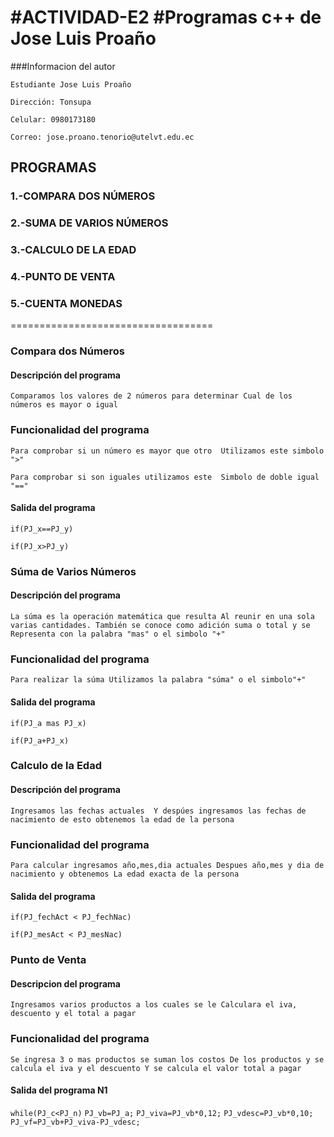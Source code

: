 #ACTIVIDAD-E2
#Programas c++ de Jose Luis Proaño
======================================
###Informacion del autor

`Estudiante Jose Luis Proaño`

`Dirección: Tonsupa`

`Celular: 0980173180`

`Correo: jose.proano.tenorio@utelvt.edu.ec`

##   PROGRAMAS
###  1.-COMPARA DOS NÚMEROS
###  2.-SUMA DE VARIOS NÚMEROS
###  3.-CALCULO DE LA EDAD 
###  4.-PUNTO DE VENTA 
###  5.-CUENTA MONEDAS
===================================
### Compara dos Números
#### Descripción del programa 
`Comparamos los valores de 2 números para determinar
Cual de los números es mayor o igual`

### Funcionalidad del programa 
`Para comprobar si un número es mayor que otro 
Utilizamos este simbolo ">"`

`Para comprobar si son iguales utilizamos este 
Simbolo de doble igual "=="`

#### Salida del programa 
`if(PJ_x==PJ_y)`

`if(PJ_x>PJ_y)`


### Súma de Varios Números
#### Descripción del programa 
`La súma es la operación matemática que resulta
Al reunir en una sola varias cantidades.
También se conoce como adición suma o total y se 
Representa con la palabra "mas" o el simbolo "+"`

### Funcionalidad del programa 
`Para realizar la súma
Utilizamos la palabra "súma" o el simbolo"+"`

#### Salida del programa 
`if(PJ_a mas PJ_x)`

`if(PJ_a+PJ_x)`

### Calculo de la Edad 
#### Descripción del programa 
`Ingresamos las fechas actuales 
Y despúes ingresamos las fechas de nacimiento
de esto obtenemos la edad de la persona`

### Funcionalidad del programa 
`Para calcular ingresamos año,mes,dia actuales
Despues año,mes y dia de nacimiento y obtenemos
La edad exacta de la persona`

#### Salida del programa 
`if(PJ_fechAct < PJ_fechNac)`

`if(PJ_mesAct < PJ_mesNac)`

### Punto de Venta
#### Descripcion del programa 
`Ingresamos varios productos a los cuales se le
Calculara el iva, descuento y el total a pagar`

### Funcionalidad del programa 
`Se ingresa 3 o mas productos se suman los costos
De los productos y se calcula el iva y el descuento
Y se calcula el valor total a pagar`

#### Salida del programa N1
`while(PJ_c<PJ_n)`
`PJ_vb=PJ_a;`
`PJ_viva=PJ_vb*0,12;`
`PJ_vdesc=PJ_vb*0,10;`
`PJ_vf=PJ_vb+PJ_viva-PJ_vdesc;`
